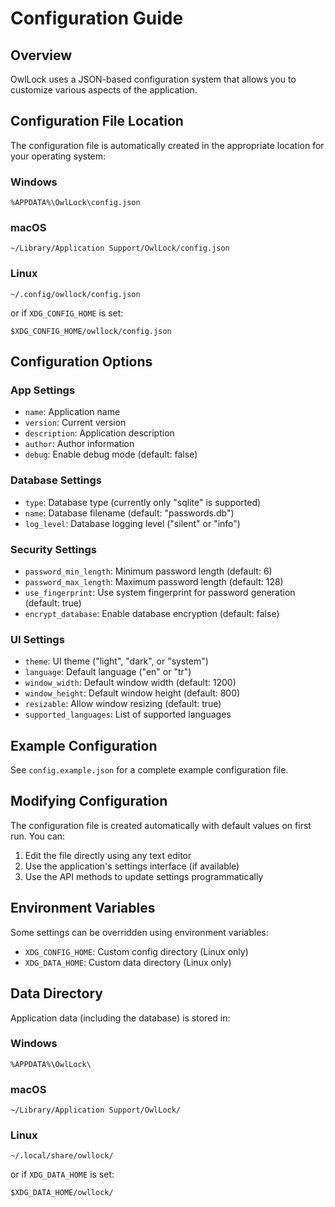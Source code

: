 # Configuration Guide

## Overview

OwlLock uses a JSON-based configuration system that allows you to customize various aspects of the application.

## Configuration File Location

The configuration file is automatically created in the appropriate location for your operating system:

### Windows
```
%APPDATA%\OwlLock\config.json
```

### macOS
```
~/Library/Application Support/OwlLock/config.json
```

### Linux
```
~/.config/owllock/config.json
```
or if `XDG_CONFIG_HOME` is set:
```
$XDG_CONFIG_HOME/owllock/config.json
```

## Configuration Options

### App Settings
- `name`: Application name
- `version`: Current version
- `description`: Application description
- `author`: Author information
- `debug`: Enable debug mode (default: false)

### Database Settings
- `type`: Database type (currently only "sqlite" is supported)
- `name`: Database filename (default: "passwords.db")
- `log_level`: Database logging level ("silent" or "info")

### Security Settings
- `password_min_length`: Minimum password length (default: 6)
- `password_max_length`: Maximum password length (default: 128)
- `use_fingerprint`: Use system fingerprint for password generation (default: true)
- `encrypt_database`: Enable database encryption (default: false)

### UI Settings
- `theme`: UI theme ("light", "dark", or "system")
- `language`: Default language ("en" or "tr")
- `window_width`: Default window width (default: 1200)
- `window_height`: Default window height (default: 800)
- `resizable`: Allow window resizing (default: true)
- `supported_languages`: List of supported languages

## Example Configuration

See `config.example.json` for a complete example configuration file.

## Modifying Configuration

The configuration file is created automatically with default values on first run. You can:

1. Edit the file directly using any text editor
2. Use the application's settings interface (if available)
3. Use the API methods to update settings programmatically

## Environment Variables

Some settings can be overridden using environment variables:

- `XDG_CONFIG_HOME`: Custom config directory (Linux only)
- `XDG_DATA_HOME`: Custom data directory (Linux only)

## Data Directory

Application data (including the database) is stored in:

### Windows
```
%APPDATA%\OwlLock\
```

### macOS
```
~/Library/Application Support/OwlLock/
```

### Linux
```
~/.local/share/owllock/
```
or if `XDG_DATA_HOME` is set:
```
$XDG_DATA_HOME/owllock/
```
